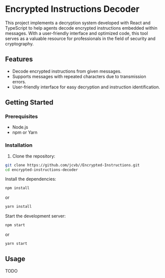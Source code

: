 # Encrypted Instructions Decoder

This project implements a decryption system developed with React and TypeScript to help agents decode encrypted instructions embedded within messages. With a user-friendly interface and optimized code, this tool serves as a valuable resource for professionals in the field of security and cryptography.

## Features

- Decode encrypted instructions from given messages.
- Supports messages with repeated characters due to transmission errors.
- User-friendly interface for easy decryption and instruction identification.

## Getting Started

### Prerequisites

- Node.js
- npm or Yarn

### Installation

1. Clone the repository:
```bash
git clone https://github.com/jcvb//Encrypted-Instructions.git
cd encrypted-instructions-decoder
```

Install the dependencies:
```bash
npm install
```

or

```bash
yarn install
```

Start the development server:
```bash
npm start
```

or 

```bash
yarn start
```

## Usage
TODO




